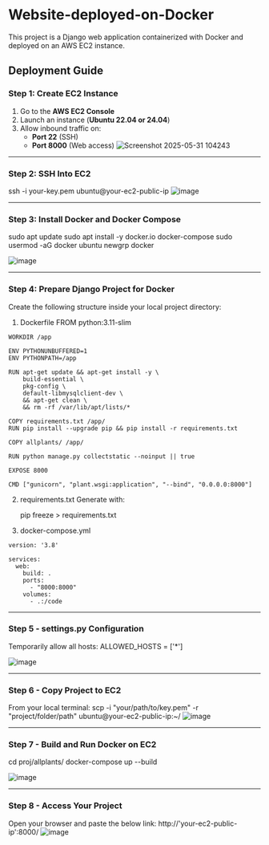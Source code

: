 # Website-deployed-on-Docker
This project is a Django web application containerized with Docker and deployed on an AWS EC2 instance.

##  Deployment Guide

###  Step 1: Create EC2 Instance

1. Go to the **AWS EC2 Console**
2. Launch an instance (**Ubuntu 22.04 or 24.04**)
3. Allow inbound traffic on:
   - **Port 22** (SSH)
   - **Port 8000** (Web access)
![Screenshot 2025-05-31 104243](https://github.com/user-attachments/assets/77f6f8fa-82b1-41d8-9ab2-f936b49c9f24)

---

###  Step 2: SSH Into EC2
ssh -i your-key.pem ubuntu@your-ec2-public-ip
![image](https://github.com/user-attachments/assets/b24e0707-4489-4db6-8bf3-5e9a9dab1491)


---

### Step 3: Install Docker and Docker Compose
sudo apt update
sudo apt install -y docker.io docker-compose
sudo usermod -aG docker ubuntu
newgrp docker

![image](https://github.com/user-attachments/assets/14dde699-e9cb-4445-bb9b-7e58805dc893)

---

### Step 4: Prepare Django Project for Docker

Create the following structure inside your local project directory:

  1. Dockerfile
    FROM python:3.11-slim
    
    WORKDIR /app
    
    ENV PYTHONUNBUFFERED=1
    ENV PYTHONPATH=/app
    
    RUN apt-get update && apt-get install -y \
        build-essential \
        pkg-config \
        default-libmysqlclient-dev \
        && apt-get clean \
        && rm -rf /var/lib/apt/lists/*
    
    COPY requirements.txt /app/
    RUN pip install --upgrade pip && pip install -r requirements.txt
    
    COPY allplants/ /app/
    
    RUN python manage.py collectstatic --noinput || true
    
    EXPOSE 8000
    
    CMD ["gunicorn", "plant.wsgi:application", "--bind", "0.0.0.0:8000"]
  
  
  2. requirements.txt
    Generate with:
  
      pip freeze > requirements.txt
  
  
  3. docker-compose.yml
  
    version: '3.8'
    
    services:
      web:
        build: .
        ports:
          - "8000:8000"
        volumes:
          - .:/code

---

### Step 5 - settings.py Configuration
Temporarily allow all hosts:
  ALLOWED_HOSTS = ['*']

  ![image](https://github.com/user-attachments/assets/9d758b2f-52d8-48b0-9caa-540e3ad09730)


---

### Step 6 - Copy Project to EC2
From your local terminal:
  scp -i "your/path/to/key.pem" -r "project/folder/path" ubuntu@your-ec2-public-ip:~/
  ![image](https://github.com/user-attachments/assets/23175679-9004-4f75-a591-a213619d0d69)

---

### Step 7 - Build and Run Docker on EC2
cd proj/allplants/
docker-compose up --build

![image](https://github.com/user-attachments/assets/c7252f53-0bbf-4f0b-b36b-296772d30c59)


---

### Step 8 - Access Your Project
Open your browser and paste the below link:
  http://'your-ec2-public-ip':8000/
  ![image](https://github.com/user-attachments/assets/018d17d0-5087-4dbd-b2e0-85d947324a5a)

